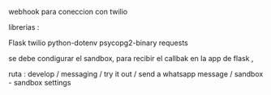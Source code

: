 webhook para coneccion con twilio

librerias :

Flask
twilio
python-dotenv
psycopg2-binary
requests

se debe condigurar el sandbox, para recibir el callbak en la app de flask ,

ruta : develop / messaging / try it out / send a whatsapp message / sandbox - sandbox settings